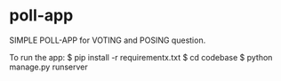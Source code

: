 # poll-app
SIMPLE POLL-APP for VOTING and POSING question.

To run the app:
    $ pip install -r requirementx.txt
    $ cd codebase
    $ python manage.py runserver
    
